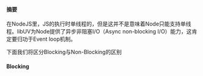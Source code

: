#### 摘要

在NodeJS里，JS的执行时单线程的，但是这并不是意味着Node只能支持单线程。libUV为Node提供了异步非阻塞I/O（Async non-blocking I/O）能力，这肯定要归功于Event loop机制。

下面我们将区分Blocking与Non-Blocking的区别

#### Blocking

